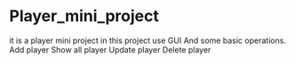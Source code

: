 # Player_mini_project

it is a player mini project 
in this project use GUI 
And some basic operations.
Add player
Show all player 
Update player 
Delete player
